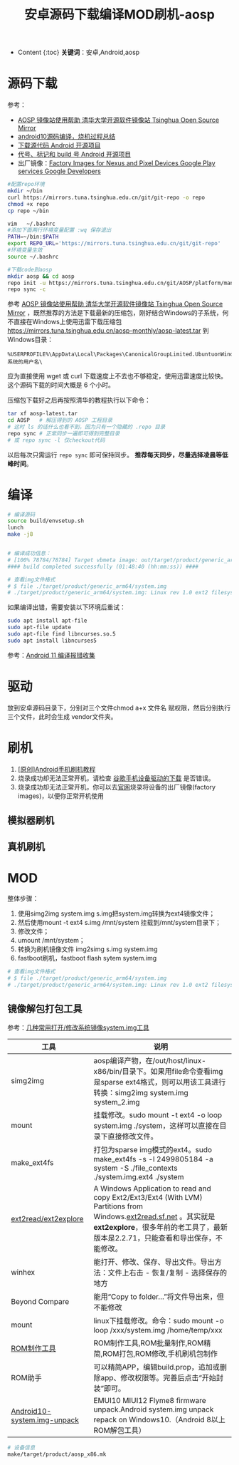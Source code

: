 ﻿---
layout:		post
category:	"android"
title:		"安卓源码下载编译MOD刷机-aosp"

tags:		[android]
---
- Content
{:toc}
**关键词**：安卓,Android,aosp







# 源码下载

参考：

- [AOSP  镜像站使用帮助  清华大学开源软件镜像站  Tsinghua Open Source Mirror](https://mirrors.tuna.tsinghua.edu.cn/help/AOSP/)
- [android10源码编译，烧机过程总结](https://www.cnblogs.com/hjysama/p/13469804.html)
- [下载源代码    Android 开源项目](https://source.android.google.cn/docs/setup/build/downloading)
- [代号、标记和 build 号   Android 开源项目](https://source.android.google.cn/docs/setup/start/build-numbers#source-code-tags-and-builds)
- 出厂镜像：[Factory Images for Nexus and Pixel Devices   Google Play services   Google Developers](https://developers.google.cn/android/images)

```bash
#配置repo环境
mkdir ~/bin
curl https://mirrors.tuna.tsinghua.edu.cn/git/git-repo -o repo
chmod +x repo
cp repo ~/bin

vim   ~/.bashrc
#添加下面两行环境变量配置 :wq 保存退出
PATH=~/bin:$PATH
export REPO_URL='https://mirrors.tuna.tsinghua.edu.cn/git/git-repo'
#环境变量生效
source ~/.bashrc

#下载code到aosp
mkdir aosp && cd aosp
repo init -u https://mirrors.tuna.tsinghua.edu.cn/git/AOSP/platform/manifest -b android-10.0.0_r36
repo sync -c
```

参考 [AOSP  镜像站使用帮助  清华大学开源软件镜像站  Tsinghua Open Source Mirror](https://mirrors.tuna.tsinghua.edu.cn/help/AOSP/) ，既然推荐的方法是下载最新的压缩包，刚好结合Windows的子系统，何不直接在Windows上使用迅雷下载压缩包 https://mirrors.tuna.tsinghua.edu.cn/aosp-monthly/aosp-latest.tar 到Windows目录：

```
%USERPROFILE%\AppData\Local\Packages\CanonicalGroupLimited.UbuntuonWindows_79rhkp1fndgsc\LocalState\rootfs\home\子系统的用户名\
```

应为直接使用 wget 或 curl 下载速度上不去也不够稳定，使用迅雷速度比较快。这个源码下载的时间大概是 6 个小时。



压缩包下载好之后再按照清华的教程执行以下命令：

```bash
tar xf aosp-latest.tar
cd AOSP   # 解压得到的 AOSP 工程目录
# 这时 ls 的话什么也看不到，因为只有一个隐藏的 .repo 目录
repo sync # 正常同步一遍即可得到完整目录
# 或 repo sync -l 仅checkout代码
```

以后每次只需运行 `repo sync` 即可保持同步。 **推荐每天同步，尽量选择凌晨等低峰时间**。





# 编译

```bash
# 编译源码
source build/envsetup.sh
lunch
make -j8


# 编译成功信息：
# [100% 78784/78784] Target vbmeta image: out/target/product/generic_arm64/vbmeta.img
#### build completed successfully (01:48:40 (hh:mm:ss)) ####

# 查看img文件格式
# $ file ./target/product/generic_arm64/system.img
# ./target/product/generic_arm64/system.img: Linux rev 1.0 ext2 filesystem data, UUID=eed8effd-4c40-4397-b50f-bac2b770e7ef (extents) (large files) (huge files)
```





如果编译出错，需要安装以下环境后重试：

```bash
sudo apt install apt-file
sudo apt-file update
sudo apt-file find libncurses.so.5
sudo apt install libncurses5
```

参考：[Android 11 编译报错收集](https://blog.csdn.net/qq_40731414/article/details/120395916)



# 驱动

放到安卓源码目录下，分别对三个文件chmod a+x 文件名 赋权限，然后分别执行三个文件，此时会生成 vendor文件夹。



# 刷机

1. [[原创]Android手机刷机教程](https://bbs.pediy.com/thread-266572.htm)
1. 烧录成功却无法正常开机，请检查 [谷歌手机设备驱动的下载](https://developers.google.cn/android/drivers) 是否错误。
2. 烧录成功却无法正常开机，你可以去[官网](https://developers.google.com/android/images)烧录将设备的出厂镜像(factory images)，以便你正常开机使用





## 模拟器刷机



## 真机刷机



# MOD

整体步骤：

1. 使用simg2img system.img s.img把system.img转换为ext4镜像文件；
2. 然后使用mount -t ext4 s.img /mnt/system 挂载到/mnt/system目录下；
3. 修改文件；
4. umount /mnt/system；
5. 转换为刷机镜像文件 img2simg s.img system.img
6. fastboot刷机，fastboot flash sytem system.img

```bash
# 查看img文件格式
# $ file ./target/product/generic_arm64/system.img
# ./target/product/generic_arm64/system.img: Linux rev 1.0 ext2 filesystem data, UUID=eed8effd-4c40-4397-b50f-bac2b770e7ef (extents) (large files) (huge files)
```

## 镜像解包打包工具

参考：[几种常用打开/修改系统镜像system.img工具](https://blog.csdn.net/birencs/article/details/123488795)

| 工具                                                         | 说明                                                         |
| ------------------------------------------------------------ | ------------------------------------------------------------ |
| simg2img                                                     | aosp编译产物，在/out/host/linux-x86/bin/目录下。如果用file命令查看img是sparse  ext4格式，则可以用该工具进行转换：simg2img system.img  system_2.img |
| mount                                                        | 挂载修改。sudo mount -t ext4 -o loop system.img ./system，这样可以直接在目录下直接修改文件。 |
| make_ext4fs                                                  | 打包为sparse img模式的ext4。sudo make_ext4fs -s -l 2499805184 -a system -S ./file_contexts ./system.img.ext4 ./system |
| [ext2read/ext2explore](https://github.com/mregmi/ext2read)   | A Windows Application to read and copy Ext2/Ext3/Ext4 (With LVM) Partitions from Windows.[ext2read.sf.net](http://ext2read.sf.net/) 。其实就是**ext2explore**，很多年前的老工具了，最新版本是2.2.71，只能查看和导出保存，不能修改。 |
| winhex                                                       | 能打开、修改、保存、导出文件。导出方法：文件上右击 - 恢复/复制 - 选择保存的地方 |
| Beyond Compare                                               | 能用“Copy to folder…”将文件导出来，但不能修改                |
| mount                                                        | linux下挂载修改。命令：sudo mount -o loop /xxx/system.img  /home/temp/xxx |
| [ROM制作工具](http://www.rom.cn)                             | ROM制作工具,ROM批量制作,ROM精简,ROM打包,ROM修改,手机刷机包制作 |
| ROM助手                                                      | 可以精简APP，编辑build.prop，追加或删除app、修改权限等。完善后点击“开始封装”即可。 |
| [Android10-system.img-unpack](https://github.com/upleung/Android10-system.img-unpack) | EMUI10 MIUI12 Flyme8 firmware unpack.Android system.img unpack repack on Windows10.（Android 8以上 ROM解包工具） |



```bash
# 设备信息
make/target/product/aosp_x86.mk
```


